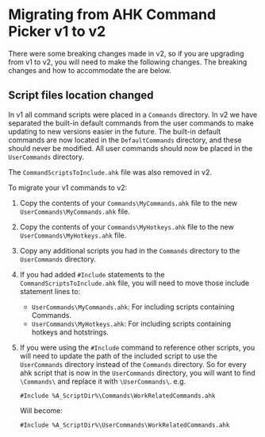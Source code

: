 # Migrating from AHK Command Picker v1 to v2

There were some breaking changes made in v2, so if you are upgrading from v1 to v2, you will need to make the following changes.
The breaking changes and how to accommodate the are below.

## Script files location changed

In v1 all command scripts were placed in a `Commands` directory.
In v2 we have separated the built-in default commands from the user commands to make updating to new versions easier in the future.
The built-in default commands are now located in the `DefaultCommands` directory, and these should never be modified.
All user commands should now be placed in the `UserCommands` directory.

The `CommandScriptsToInclude.ahk` file was also removed in v2.

To migrate your v1 commands to v2:

1. Copy the contents of your `Commands\MyCommands.ahk` file to the new `UserCommands\MyCommands.ahk` file.
1. Copy the contents of your `Commands\MyHotkeys.ahk` file to the new `UserCommands\MyHotkeys.ahk` file.
1. Copy any additional scripts you had in the `Commands` directory to the `UserCommands` directory.
1. If you had added `#Include` statements to the `CommandScriptsToInclude.ahk` file, you will need to move those include statement lines to:
    - `UserCommands\MyCommands.ahk`: For including scripts containing Commands.
    - `UserCommands\MyHotkeys.ahk`: For including scripts containing hotkeys and hotstrings.
1. If you were using the `#Include` command to reference other scripts, you will need to update the path of the included script to use the `UserCommands` directory instead of the `Commands` directory.
   So for every ahk script that is now in the `UserCommands` directory, you will want to find `\Commands\` and replace it with `\UserCommands\`.
   e.g.

   ```AutoHotkey
   #Include %A_ScriptDir%\Commands\WorkRelatedCommands.ahk
   ```

   Will become:

   ```AutoHotkey
   #Include %A_ScriptDir%\UserCommands\WorkRelatedCommands.ahk
   ```
